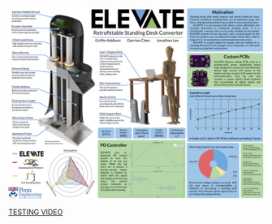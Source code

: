 ![ELEVATE](media/poster/ELEVATE%20Design%20Poster.png)

[TESTING VIDEO](https://youtu.be/RrBmovzpD_M)
